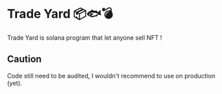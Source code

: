 # Trade Yard 📦🐟💣

Trade Yard is solana program that let anyone sell NFT !

## Caution

Code still need to be audited, I wouldn't recommend to use on production (yet).
